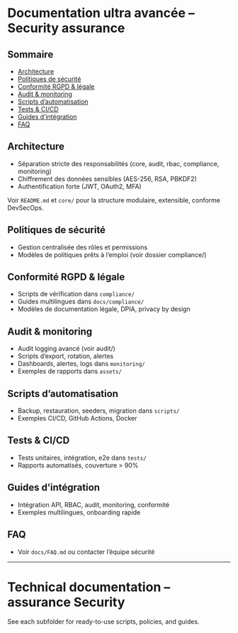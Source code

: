 # Documentation ultra avancée – Security assurance

## Sommaire
- [Architecture](#architecture)
- [Politiques de sécurité](#politiques)
- [Conformité RGPD & légale](#conformite)
- [Audit & monitoring](#audit)
- [Scripts d’automatisation](#scripts)
- [Tests & CI/CD](#tests)
- [Guides d’intégration](#guides)
- [FAQ](#faq)

## Architecture
- Séparation stricte des responsabilités (core, audit, rbac, compliance, monitoring)
- Chiffrement des données sensibles (AES-256, RSA, PBKDF2)
- Authentification forte (JWT, OAuth2, MFA)

Voir `README.md` et `core/` pour la structure modulaire, extensible, conforme DevSecOps.

## Politiques de sécurité
- Gestion centralisée des rôles et permissions
- Modèles de politiques prêts à l’emploi (voir dossier compliance/)

## Conformité RGPD & légale
- Scripts de vérification dans `compliance/`
- Guides multilingues dans `docs/compliance/`
- Modèles de documentation légale, DPIA, privacy by design

## Audit & monitoring
- Audit logging avancé (voir audit/)
- Scripts d’export, rotation, alertes
- Dashboards, alertes, logs dans `monitoring/`
- Exemples de rapports dans `assets/`

## Scripts d’automatisation
- Backup, restauration, seeders, migration dans `scripts/`
- Exemples CI/CD, GitHub Actions, Docker

## Tests & CI/CD
- Tests unitaires, intégration, e2e dans `tests/`
- Rapports automatisés, couverture > 90%

## Guides d’intégration
- Intégration API, RBAC, audit, monitoring, conformité
- Exemples multilingues, onboarding rapide

## FAQ
- Voir `docs/FAQ.md` ou contacter l’équipe sécurité

---

# Technical documentation – assurance Security

See each subfolder for ready-to-use scripts, policies, and guides.
